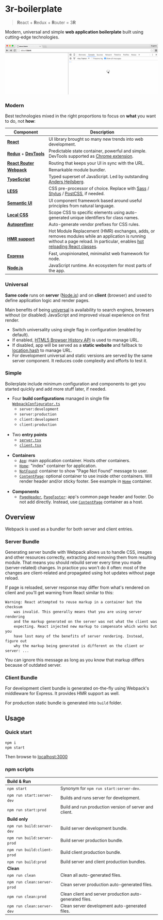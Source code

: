 # 3r-boilerplate

> **R**eact + **R**edux + **R**outer = 3**R**

Modern, universal and simple **web application boilerplate** built using cutting-edge technologies.

![](https://raw.githubusercontent.com/mezzario/3r-boilerplate/assets/3r.gif)

### Modern

Best technologies mixed in the right proportions to focus on **what** you want to do, not **how**:

Component | Description
--------- | -----------
**[React](https://github.com/facebook/react)** | UI library brought so many new trends into web development.
**[Redux](https://github.com/reactjs/redux)**&nbsp;+&nbsp;**[DevTools](https://github.com/gaearon/redux-devtools)** | Predictable state container, powerful and simple. DevTools supported as [Chrome extension](https://github.com/zalmoxisus/redux-devtools-extension).
**[React&nbsp;Router](https://github.com/reactjs/react-router)** | Routing that keeps your UI in sync with the URL.
**[Webpack](https://github.com/webpack/webpack)** | Remarkable module bundler.
**[TypeScript](https://github.com/Microsoft/TypeScript)** | Typed superset of JavaScript. Led by outstanding [Anders Hejlsberg](https://en.wikipedia.org/wiki/Anders_Hejlsberg).
**[LESS](https://github.com/less/less.js)** | CSS pre-processor of choice. Replace with [Sass](https://github.com/sass/sass) / [Stylus](https://github.com/stylus/stylus) / [PostCSS](https://github.com/postcss/postcss), if needed.
**[Semantic UI](https://github.com/Semantic-Org/Semantic-UI)** | UI component framework based around useful principles from natural language.
**[Local CSS](https://github.com/webpack/css-loader#local-scope)** | Scope CSS to specific elements using auto-generated unique identifiers for class names.
**[Autoprefixer](https://github.com/postcss/autoprefixer)** | Auto-generate vendor prefixes for CSS rules.
**[HMR&nbsp;support](http://webpack.github.io/docs/hot-module-replacement-with-webpack.html)** | Hot Module Replacement (HMR) exchanges, adds, or removes modules while an application is running without a page reload. In particular, enables [hot reloading React classes](https://github.com/gaearon/react-transform-hmr).
**[Express](https://github.com/expressjs/express)** | Fast, unopinionated, minimalist web framework for node.
**[Node.js](https://github.com/nodejs/node)** | JavaScript runtime. An ecosystem for most parts of the app.

### Universal

**Same code** runs on **server** ([Node.js](https://github.com/nodejs/node)) and on **client** (browser) and used to define application logic and render pages.

Main benefits of being [universal](https://medium.com/@mjackson/universal-javascript-4761051b7ae9) is availability to search engines, browsers without (or disabled) JavaScript and improved visual experience on first render.

* Switch universality using single flag in configuration (enabled by default).
* If enabled, [HTML5 Browser History API](https://developer.mozilla.org/en-US/docs/Web/API/History_API) is used to manage URL.
* If disabled, app will be served as a **static website** and fallback to [location.hash](http://www.w3schools.com/jsref/prop_loc_hash.asp) to manage URL.
* For development universal and static versions are served by the same server component. It reduces code complexity and efforts to test it.

### Simple

Boilerplate include minimum configuration and components to get you started quickly and add more stuff later, if needed.

* Four **build configurations** managed in single file [`WebpackConfigurator.ts`](https://github.com/mezzario/3r-boilerplate/blob/master/src/configs/WebpackConfigurator.ts)
    * `server:development`
    * `server:production`
    * `client:development`
    * `client:production`
<br/><br/>
* Two **entry points**
    * [`server.tsx`](https://github.com/mezzario/3r-boilerplate/blob/master/src/server.tsx)
    * [`client.tsx`](https://github.com/mezzario/3r-boilerplate/blob/master/src/client.tsx)
<br/><br/>
* **Containers**
    * [`App`](https://github.com/mezzario/3r-boilerplate/tree/master/src/containers/App/App.tsx): main application container. Hosts other containers.
    * [`Home`](https://github.com/mezzario/3r-boilerplate/tree/master/src/containers/Home/Home.tsx): "index" container for application.
    * [`NotFound`](https://github.com/mezzario/3r-boilerplate/blob/master/src/containers/NotFound/NotFound.tsx): container to show "Page Not Found" message to user.
    * [`ContentPage`](https://github.com/mezzario/3r-boilerplate/blob/master/src/containers/ContentPage/ContentPage.tsx): optional container to use inside other containers. Will render header and/or sticky footer. See example in [`Home`](https://github.com/mezzario/3r-boilerplate/tree/master/src/containers/Home/Home.tsx) container.
<br/><br/>
* **Components**
    * [`PageHeader`](https://github.com/mezzario/3r-boilerplate/tree/master/src/components/PageHeader/PageHeader.tsx), [`PageFooter`](https://github.com/mezzario/3r-boilerplate/tree/master/src/components/PageFooter/PageFooter.tsx): app's common page header and footer. Do not add directly. Instead, use [`ContentPage`](https://github.com/mezzario/3r-boilerplate/blob/master/src/containers/ContentPage/ContentPage.tsx) container as a host.

## Overview

Webpack is used as a bundler for both server and client entries.

### Server Bundle

Generating server bundle with Webpack allows us to handle CSS, images and other resources correctly, extracting and removing them from resulting module. That means you should rebuild server every time you made (server-related) changes. In practice you won't do it often: most of the changes are client-related and propagated using hot updates without page reload.

If page is reloaded, server response may differ from what's rendered on client and you'll get warning from React similar to this:

```
Warning: React attempted to reuse markup in a container but the checksum
    was invalid. This generally means that you are using server rendering
    and the markup generated on the server was not what the client was
    expecting. React injected new markup to compensate which works but you
    have lost many of the benefits of server rendering. Instead, figure out
    why the markup being generated is different on the client or server: ...
```

You can ignore this message as long as you know that markup differs because of outdated server.

### Client Bundle

For development client bundle is generated on-the-fly using Webpack's middleware for Express. It provides HMR support as well.

For production static bundle is generated into `build` folder.

## Usage

### Quick start

```
npm i
npm start
```

Then browse to [localhost:3000](http://localhost:3000/)

### npm scripts

Build & Run | &nbsp;
:------ | -----------
`npm start` | Synonym for `npm run start:server-dev`.
`npm run start:server-dev` | Builds and runs server for development.
`npm run start:prod` | Build and run production version of server and client.
**Build only** | &nbsp;
`npm run build:server-dev` | Build server development bundle.
`npm run build:server-prod` | Build server production bundle.
`npm run build:client-prod` | Build client production bundle.
`npm run build:prod` | Build server and client production bundles.
**Clean** | &nbsp;
`npm run clean` | Clean all auto-generated files.
`npm run clean:server-prod` | Clean server production auto-generated files.
`npm run clean:prod` | Clean client and server production auto-generated files.
`npm run clean:server-dev` | Clean server development auto-generated files.
